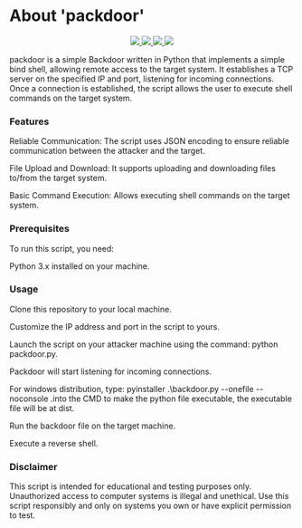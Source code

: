 # About 'packdoor'

<p align="center">
   </a>
      <a href="https://github.com/Gh0stAn0n/packdoor">
      <img src="https://img.shields.io/badge/Version-1.0.0-darkgreen">
        <img src="https://img.shields.io/badge/Release%20Date-august%202023-purple">
  <img src="https://shields.io/badge/Python-100%25-066da5">
  <img src="https://shields.io/badge/Platform-Linux-darkred">
    </a>
  </p>
</p>

packdoor is a simple Backdoor written in Python that implements a simple bind shell, allowing remote access to the target system. It establishes a TCP server on the specified IP and port, listening for incoming connections. Once a connection is established, the script allows the user to execute shell commands on the target system.

### Features

Reliable Communication: The script uses JSON encoding to ensure reliable communication between the attacker and the target.

File Upload and Download: It supports uploading and downloading files to/from the target system.

Basic Command Execution: Allows executing shell commands on the target system.

### Prerequisites

To run this script, you need:

Python 3.x installed on your machine.

### Usage

Clone this repository to your local machine.

Customize the IP address and port in the script to yours.

Launch the script on your attacker machine using the command: python packdoor.py.

Packdoor will start listening for incoming connections.

For windows distribution, type: pyinstaller .\backdoor.py --onefile --noconsole .into the CMD to make the python file executable, the executable file will be at dist.

Run the backdoor file on the target machine.

Execute a reverse shell.

### Disclaimer

This script is intended for educational and testing purposes only. Unauthorized access to computer systems is illegal and unethical. Use this script responsibly and only on systems you own or have explicit permission to test.
